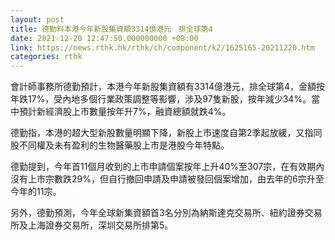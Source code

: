 ```yaml
---
layout: post
title: 德勤料本港今年新股集資額3314億港元　排全球第4
date: 2021-12-20 12:47:50.000000000 +08:00
link: https://news.rthk.hk/rthk/ch/component/k2/1625165-20211220.htm
categories: rthk
---
```


會計師事務所德勤預計，本港今年新股集資額有3314億港元，排全球第4，金額按年跌17%，受內地多個行業政策調整等影響，涉及97隻新股，按年減少34%。當中預計新經濟股上市數量按年升7%，融資總額就跌4%。

德勤指，本港的超大型新股數量明顯下降，新股上市速度自第2季起放緩，又指同股不同權及未有盈利的生物醫藥股上市是港股今年特點。 

德勤提到，今年首11個月收到的上市申請個案按年上升40%至307宗，在有效期內沒有上市宗數跌29%，但自行撤回申請及申請被發回個案增加，由去年的6宗升至今年的11宗。

另外，德勤預測，今年全球新集資額首3名分別為納斯達克交易所、紐約證券交易所及上海證券交易所，深圳交易所排第5。
